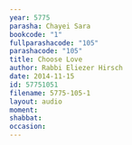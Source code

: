 ```yaml
---
year: 5775
parasha: Chayei Sara
bookcode: "1"
fullparashacode: "105"
parashacode: "105"
title: Choose Love
author: Rabbi Eliezer Hirsch
date: 2014-11-15
id: 57751051
filename: 5775-105-1
layout: audio
moment: 
shabbat: 
occasion: 
---
```

